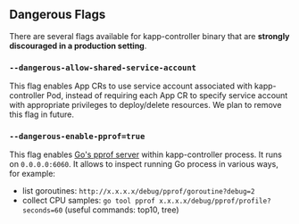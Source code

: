 ## Dangerous Flags

There are several flags available for kapp-controller binary that are **strongly discouraged in a production setting**.

### `--dangerous-allow-shared-service-account`

This flag enables App CRs to use service account associated with kapp-controller Pod, instead of requiring each App CR to specify service account with appropriate privileges to deploy/delete resources. We plan to remove this flag in future.

### `--dangerous-enable-pprof=true`

This flag enables [Go's pprof server](https://golang.org/pkg/net/http/pprof/) within kapp-controller process. It runs on `0.0.0.0:6060`. It allows to inspect running Go process in various ways, for example:

- list goroutines: `http://x.x.x.x/debug/pprof/goroutine?debug=2`
- collect CPU samples: `go tool pprof x.x.x.x/debug/pprof/profile?seconds=60` (useful commands: top10, tree)
